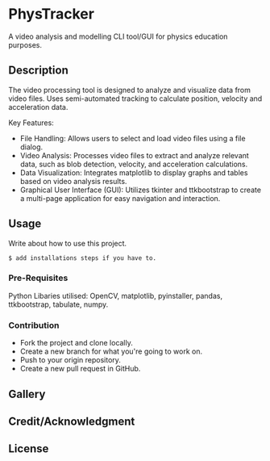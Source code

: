 # PhysTracker
A video analysis and modelling CLI tool/GUI for physics education purposes.

## Description
The video processing tool is designed to analyze and visualize data from video files. Uses semi-automated tracking to calculate position, velocity and acceleration data.

Key Features:

- File Handling: Allows users to select and load video files using a file dialog.
- Video Analysis: Processes video files to extract and analyze relevant data, such as blob detection, velocity, and acceleration calculations.
- Data Visualization: Integrates matplotlib to display graphs and tables based on video analysis results.
- Graphical User Interface (GUI): Utilizes tkinter and ttkbootstrap to create a multi-page application for easy navigation and interaction.

## Usage
Write about how to use this project.

```
$ add installations steps if you have to.
```

### Pre-Requisites
Python Libaries utilised: OpenCV, matplotlib, pyinstaller, pandas, ttkbootstrap, tabulate, numpy. 

### Contribution
- Fork the project and clone locally.
- Create a new branch for what you're going to work on.
- Push to your origin repository.
- Create a new pull request in GitHub.
 
## Gallery


## Credit/Acknowledgment


## License

